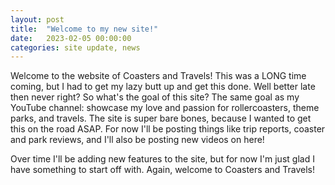 ```yaml
---
layout: post
title:  "Welcome to my new site!"
date:   2023-02-05 00:00:00 
categories: site update, news
---
```


Welcome to the website of Coasters and Travels! This was a LONG time coming, but I had to get my lazy butt up and get this done. Well better late then never right? So what's the goal of this site? The same goal as my YouTube channel: showcase my love and passion for rollercoasters, theme parks, and travels. The site is super bare bones, because I wanted to get this on the road ASAP. For now I'll be posting things like trip reports, coaster and park reviews, and I'll also be posting new videos on here! 

Over time I'll be adding new features to the site, but for now I'm just glad I have something to start off with. Again, welcome to Coasters and Travels!
